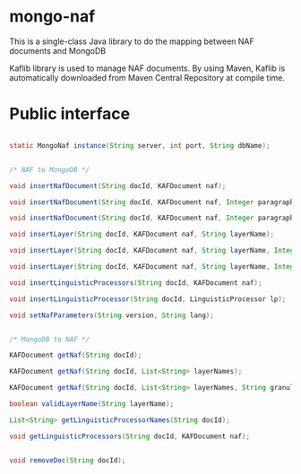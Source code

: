 mongo-naf
=========

This is a single-class Java library to do the mapping between NAF documents and MongoDB

Kaflib library is used to manage NAF documents. By using Maven, Kaflib is automatically downloaded from Maven Central Repository at compile time.


Public interface
================

```Java

static MongoNaf instance(String server, int port, String dbName);


/* NAF to MongoDB */

void insertNafDocument(String docId, KAFDocument naf);

void insertNafDocument(String docId, KAFDocument naf, Integer paragraph);

void insertNafDocument(String docId, KAFDocument naf, Integer paragraph, Integer sentence);

void insertLayer(String docId, KAFDocument naf, String layerName);

void insertLayer(String docId, KAFDocument naf, String layerName, Integer paragraph);

void insertLayer(String docId, KAFDocument naf, String layerName, Integer paragraph, Integer sentence);

void insertLinguisticProcessors(String docId, KAFDocument naf);

void insertLinguisticProcessor(String docId, LinguisticProcessor lp);

void setNafParameters(String version, String lang);


/* MongoDB to NAF */

KAFDocument getNaf(String docId);

KAFDocument getNaf(String docId, List<String> layerNames);

KAFDocument getNaf(String docId, List<String> layerNames, String granularity, Integer part);

boolean validLayerName(String layerName);

List<String> getLinguisticProcessorNames(String docId);

void getLinguisticProcessors(String docId, KAFDocument naf);


void removeDoc(String docId);
